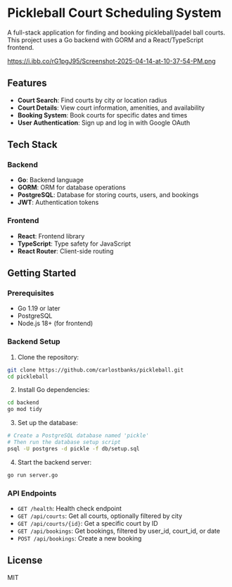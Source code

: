 # Pickleball Court Scheduling System

A full-stack application for finding and booking pickleball/padel ball courts. This project uses a Go backend with GORM and a React/TypeScript frontend.

https://i.ibb.co/rG1pgJ95/Screenshot-2025-04-14-at-10-37-54-PM.png

## Features

- **Court Search**: Find courts by city or location radius
- **Court Details**: View court information, amenities, and availability
- **Booking System**: Book courts for specific dates and times
- **User Authentication**: Sign up and log in with Google OAuth

## Tech Stack

### Backend
- **Go**: Backend language
- **GORM**: ORM for database operations
- **PostgreSQL**: Database for storing courts, users, and bookings
- **JWT**: Authentication tokens

### Frontend
- **React**: Frontend library
- **TypeScript**: Type safety for JavaScript
- **React Router**: Client-side routing

## Getting Started

### Prerequisites
- Go 1.19 or later
- PostgreSQL
- Node.js 18+ (for frontend)

### Backend Setup

1. Clone the repository:
```bash
git clone https://github.com/carlostbanks/pickleball.git
cd pickleball
```

2. Install Go dependencies:
```bash
cd backend
go mod tidy
```

3. Set up the database:
```bash
# Create a PostgreSQL database named 'pickle'
# Then run the database setup script
psql -U postgres -d pickle -f db/setup.sql
```

4. Start the backend server:
```bash
go run server.go
```

### API Endpoints

- `GET /health`: Health check endpoint
- `GET /api/courts`: Get all courts, optionally filtered by city
- `GET /api/courts/{id}`: Get a specific court by ID
- `GET /api/bookings`: Get bookings, filtered by user_id, court_id, or date
- `POST /api/bookings`: Create a new booking

## License

MIT
